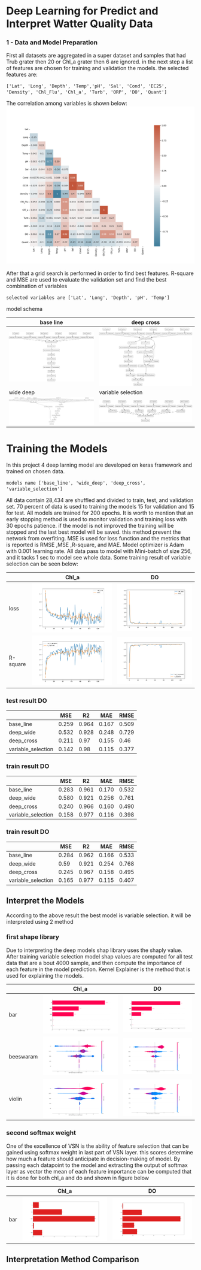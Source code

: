 # Deep Learning for Predict and Interpret Watter Quality Data 

### 1 - Data and Model Preparation  

First all datasets are aggregated in a super dataset and samples that had Trub grater then 20 or Chl_a grater then 6
are ignored. in the next step a list of features are chosen for training and validation the models. the selected 
features are:
```
['Lat', 'Long', 'Depth', 'Temp','pH', 'Sal', 'Cond', 'EC25', 'Density', 'Chl_Flu', 'Chl_a', 'Turb', 'ORP', 'DO', 'Quant']
```
The correlation among variables is shown below:
![Correlation](doc/Correlation.png) 

After that a grid search is performed in order to find best features. R-square and MSE are used to 
evaluate the validation set and find the best combination of variables 
```
selected variables are ['Lat', 'Long', 'Depth', 'pH', 'Temp']
```
model schema 


| base line                                           | deep cross                                                    |
|-----------------------------------------------------|---------------------------------------------------------------|
| ![baseline_model](doc/baseline_model.png)           | ![deep_and_cross_model](doc/deep_and_cross_model.png)         |
| wide deep                                           | variable selection                                            |
| ![wide_and_deep_model](doc/wide_and_deep_model.png) | ![variable_selection_model](doc/variable_selection_model.png) |

# Training the Models 
In this project 4 deep larning model are developed on keras framework and trained on chosen data.
```
models name ['base_line', 'wide_deep', 'deep_cross', 'variable_selection']
```
All data contain 28,434 are shuffled and divided to train, test, and validation set. 70 percent of data is 
used to training the models 15 for validation and 15 for test. All models are trained for 200 epochs.
It is worth to mention that an early stopping method is used to monitor validation and training 
loss with 30 epochs patience. if the model is not improved the training will be stopped and the last best 
model will be saved. this method prevent the network from overfiting. MSE is used for loss function and the
metrics that is reported is RMSE ,MSE ,R-square, and MAE. Model optimizer is Adam with 0.001 learning rate.
All data pass to model with Mini-batch of size 256, and it tacks 1 sec to model see whole data.
Some training result of variable selection can be seen below:


|          | Chl_a                             | DO                                |
|----------|-----------------------------------|-----------------------------------|
| loss     | ![vs_ch_loss](doc/vs_ch_loss.png) | ![vs_do_loss](doc/vs_do_loss.png) |
| R-square | ![vs_ch_r2](doc/vs_ch_r2.png)     | ![vs_do_r2](doc/vs_do_r2.png)     |

### test result DO

|                    | MSE   | R2    | MAE   | RMSE  |
|--------------------|-------|-------|-------|-------|
| base_line          | 0.259 | 0.964 | 0.167 | 0.509 |
| deep_wide          | 0.532 | 0.928 | 0.248 | 0.729 |
| deep_cross         | 0.211 | 0.97  | 0.155 | 0.46  |
| variable_selection | 0.142 | 0.98  | 0.115 | 0.377 |

### train result DO

|                    | MSE   | R2    | MAE   | RMSE  |
|--------------------|-------|-------|-------|-------|
| base_line          | 0.283 | 0.961 | 0.170 | 0.532 |
| deep_wide          | 0.580 | 0.921 | 0.256 | 0.761 |
| deep_cross         | 0.240 | 0.966 | 0.160 | 0.490 |
| variable_selection | 0.158 | 0.977 | 0.116 | 0.398 |

### train result DO

|                    | MSE   | R2    | MAE   | RMSE  |
|--------------------|-------|-------|-------|-------|
| base_line          | 0.284 | 0.962 | 0.166 | 0.533 |
| deep_wide          | 0.59  | 0.921 | 0.254 | 0.768 |
| deep_cross         | 0.245 | 0.967 | 0.158 | 0.495 |
| variable_selection | 0.165 | 0.977 | 0.115 | 0.407 |

## Interpret the Models 
According to the above result the best model is variable selection. 
it will be interpreted using 2 method
### first shape library 
Due to interpreting the deep models shap library uses the shaply value. After training 
variable selection model shap values are computed for all test data that are a bout 4000 sample, 
and then compute the importance of each feature in the model prediction. Kernel Explainer is the method that
is used for explaining the models. 


|           | Chl_a                                       | DO                              |
|-----------|---------------------------------------------|---------------------------------|
| bar       | ![chl_a_bar](doc/chl_a_bar.png)             | ![do_bar](doc/do_bar.png)       |
| beeswaram | ![chl_a_beeswaram](doc/chl_a_beeswaram.png) | ![do_bee](doc/do_bee.png)       |
| violin    | ![chl_a_violin](doc/chl_a_violin.png)       | ![do_violin](doc/do_violin.png) |


### second softmax weight 

One of the excellence of VSN is the ability of feature selection that can be gained using softmax 
weight in last part of VSN layer. this scores determine how much a feature should anticipate in decision-making 
of model. By passing each datapoint to the model and extracting the output of softmax layer as vector the mean of 
each feature importance can be computed that it is done for both chl_a and do and shown in figure below

|           | Chl_a                                   | DO                                |
|-----------|-----------------------------------------|-----------------------------------|
| bar       | ![chl_a_bar](doc/softmax_chl_a_bar.png) | ![do_bar](doc/softmax_do_bar.png) |


## Interpretation Method Comparison 

